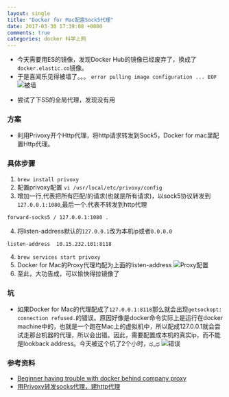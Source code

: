 ```yaml
---
layout: single
title: "Docker for Mac配置Sock5代理"
date: 2017-03-30 17:39:08 +0800
comments: true
categories: docker 科学上网
---
```


+ 今天需要用ES的镜像，发现Docker Hub的镜像已经废弃了，换成了`docker.elastic.co`镜像。
+ 于是喜闻乐见得被墙了。。。 `error pulling image configuration ... EOF`
![被墙](https://zos.alipayobjects.com/rmsportal/hrXjXfsUJLijmuyxEmrc.png)
<!--more-->
+ 尝试了下SS的全局代理，发现没有用

### 方案
+ 利用Privoxy开个Http代理，将http请求转发到Sock5，Docker for mac里配置Http代理。

### 具体步骤
1. `brew install privoxy`
2. 配置privoxy配置 `vi /usr/local/etc/privoxy/config`
3. 增加一行,代表把所有匹配/的请求(也就是所有请求)，以sock5协议转发到`127.0.0.1:1080`,最后一个.代表不转发到http代理
```
forward-socks5 / 127.0.0.1:1080 .
```
4. 将listen-address默认的`127.0.0.1`改为本机ip或者`0.0.0.0`
```
listen-address  10.15.232.101:8118
```
4. `brew services start privoxy`
5. Docker for Mac的Proxy代理均配为上面的listen-address
![Proxy配置](https://zos.alipayobjects.com/rmsportal/gDSMTFKtNjeTLmBBRIKP.png)
6. 至此，大功告成，可以愉快得拉镜像了

### 坑
+ 如果Docker for Mac的代理配成了`127.0.0.1:8118`那么就会出现`getsockopt: connection refused.`的错误。原因好像是docker命令实际上是运行在docker machine中的，也就是一个跑在Mac上的虚拟机中，所以配成127.0.0.1就会尝试走那台机器的代理，所以会出错。因此，需要配置成本机的真实ip，而不能是lookback address。今天被这个坑了2个小时，ಥ_ಥ
![错误](https://zos.alipayobjects.com/rmsportal/OaQRgfFqTNkHiOGUOnWT.png)

### 参考资料
+ [Beginner having trouble with docker behind company proxy](https://forums.docker.com/t/beginner-having-trouble-with-docker-behind-company-proxy/3968/3)
+ [用Privoxy转发socks代理，建http代理](http://www.cnblogs.com/another-wheel/archive/2011/11/16/setup-http-proxy-via-socks-and-privoxy.html)